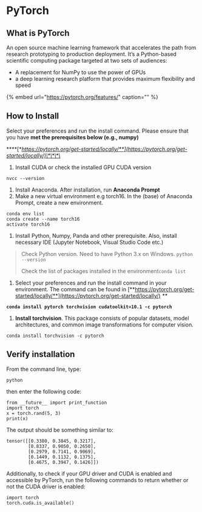 # PyTorch

## What  is PyTorch

An open source machine learning framework that accelerates the path from research prototyping to production deployment. It’s a Python-based scientific computing package targeted at two sets of audiences:

* A replacement for NumPy to use the power of GPUs
* a deep learning research platform that provides maximum flexibility and speed

{% embed url="https://pytorch.org/features/" caption="" %}

## How to Install

Select your preferences and run the install command. Please ensure that you have **met the prerequisites below \(e.g., numpy\)**

\*\*\*\*[**https://pytorch.org/get-started/locally/**](https://pytorch.org/get-started/locally/)\*\*\*\*

1. Install CUDA or  check the installed GPU CUDA version

```text
nvcc --version
```

1. Install Anaconda. After installation, run **Anaconda Prompt**
2. Make a new virtual environment e.g torch16. In the \(base\) of Anaconda Prompt, create a new environment.

```text
conda env list
conda create --name torch16
activate torch16
```

1. Install  Python, Numpy, Panda and other prerequisite. Also, install necessary IDE \(Jupyter Notebook, Visual Studio Code etc.\)

> Check Python version. Need to have Python 3.x on Windows. `python --version`
>
> Check the list of packages installed in the environment`conda list`

1. Select your preferences and run the install command in your environment. The command can be found in  [**https://pytorch.org/get-started/locally/**](https://pytorch.org/get-started/locally/)  _\*\*_

**`conda install pytorch torchvision cudatoolkit=10.1 -c pytorch`**

1. **Install torchvision**. This package consists of popular datasets, model architectures, and common image transformations for computer vision. 

`conda install torchvision -c pytorch`

## Verify installation

From the command line, type:

```text
python
```

then enter the following code:

```text
from __future__ import print_function
import torch
x = torch.rand(5, 3)
print(x)
```

The output should be something similar to:

```text
tensor([[0.3380, 0.3845, 0.3217],
        [0.8337, 0.9050, 0.2650],
        [0.2979, 0.7141, 0.9069],
        [0.1449, 0.1132, 0.1375],
        [0.4675, 0.3947, 0.1426]])
```

Additionally, to check if your GPU driver and CUDA is enabled and accessible by PyTorch, run the following commands to return whether or not the CUDA driver is enabled:

```text
import torch
torch.cuda.is_available()
```

